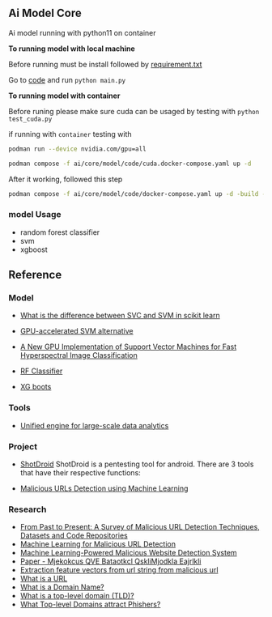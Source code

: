 ## Ai Model Core

Ai model running with python11 on container

**To running model with local machine**

Before running must be install followed by [requirement.txt](ai/core/model/code/requirements.txt)

Go to [code](/ai/core/model/code) and run `python main.py`

**To running model with container**

Before runing please make sure cuda can be usaged by testing with `python test_cuda.py`

if running with `container` testing with 
```bash
podman run --device nvidia.com/gpu=all
``` 

```bash
podman compose -f ai/core/model/code/cuda.docker-compose.yaml up -d
```

After it working, followed this step

```bash
podman compose -f ai/core/model/code/docker-compose.yaml up -d -build --remove-orphans
```

### model Usage

- random forest classifier
- svm
- xgboost

## Reference

### Model

- [What is the difference between SVC and SVM in scikit learn](https://stackoverflow.com/questions/27912872/what-is-the-difference-between-svc-and-svm-in-scikit-learn)

- [GPU-accelerated SVM alternative](https://thundersvm.readthedocs.io/en/latest/)

- [A New GPU Implementation of Support Vector Machines for Fast Hyperspectral Image Classification
](https://www.mdpi.com/2072-4292/12/8/1257)

- [RF Classifier](https://scikit-learn.org/stable/modules/generated/sklearn.ensemble.RandomForestClassifier.html)
- [XG boots](https://xgboost.readthedocs.io/en/stable/)

### Tools

- [Unified engine for large-scale data analytics](https://spark.apache.org/)

### Project

- [ShotDroid](https://github.com/kp300/shotdroid)
ShotDroid is a pentesting tool for android. There are 3 tools that have their respective functions:

- [Malicious URLs Detection using Machine Learning](https://github.com/Youssef-Daouayry/Malicious-URLs-Detection-using-Machine-Learning)

### Research

- [From Past to Present: A Survey of Malicious URL Detection
Techniques, Datasets and Code Repositories](https://arxiv.org/pdf/2504.16449)
- [Machine Learning for Malicious URL Detection](https://www.researchgate.net/publication/347620249_Machine_Learning_for_Malicious_URL_Detection)
- [Machine Learning-Powered Malicious Website Detection System](https://www.researchgate.net/publication/388429921_Machine_Learning-Powered_Malicious_Website_Detection_System)
- [Paper - Mjekokcus QVE Bataotkcl QskliMjodkla Eajrlkli](https://www.scribd.com/presentation/519481206/Seminar-PPT-Final)
- [Extraction feature vectors from url string from malicious url](https://medium.com/data-science/extracting-feature-vectors-from-url-strings-for-malicious-url-detection-cbafc24737a)
- [What is a URL](https://developer.mozilla.org/en-US/docs/Learn_web_development/Howto/Web_mechanics/What_is_a_URL)
- [What is a Domain Name?](https://developer.mozilla.org/en-US/docs/Learn_web_development/Howto/Web_mechanics/What_is_a_domain_name)
- [What is a top-level domain (TLD)?](https://www.cloudflare.com/learning/dns/top-level-domain/)
- [What Top-level Domains attract Phishers?](https://www.cybercrimeinfocenter.org/what-top-level-domains-attract-phishers)
